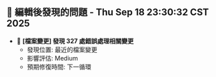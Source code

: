 ## 🚨 編輯後發現的問題 - Thu Sep 18 23:30:32 CST 2025

- 🔄 **[檔案變更] 發現      327 處錯誤處理相關變更**
  - 發現位置: 最近的檔案變更
  - 影響評估: Medium
  - 預期修復時間: 下一循環

